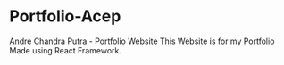 # Portfolio-Acep
Andre Chandra Putra - Portfolio Website
This Website is for my Portfolio
Made using React Framework.
